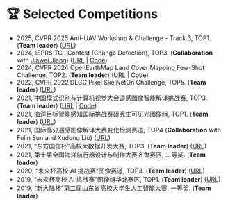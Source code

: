 # 🏆 Selected Competitions

- 2025, CVPR 2025 Anti-UAV Workshop & Challenge - Track 3, TOP1. (**Team leader**) ([URL](https://anti-uav.github.io/))
- 2024, ISPRS TC I Contest (Change Detection), TOP3. (**Collaboration** with [Jiawei Jiang](https://nightsongs.github.io/)) ([URL](https://www.gaofen-challenge.com/challenge) \| [Code](https://github.com/NightSongs/ISPRS2024_ChangeDetection_TOP3))
- 2024, CVPR 2024 OpenEarthMap Land Cover Mapping Few-Shot Challenge, TOP2. (**Team leader**) ([URL](https://cliffbb.github.io/OEM-Fewshot-Challenge/) \| [Code](https://github.com/earth-insights/ClassTrans))
- 2022, CVPR 2022 DLGC Pixel SkelNetOn Challenge, TOP5. (**Team leader**) ([URL](https://sites.google.com/view/dlgc-workshop-cvpr2023))
- 2021, 中国模式识别与计算机视觉大会遥感图像智能解译挑战赛, TOP3. (**Team leader**) ([URL](https://captain-whu.github.io/PRCV2021_RS/index.html) \| [Code](https://github.com/likyoo/PRCV2021_ChangeDetection_Top3))
- 2021, 海洋目标智能感知国际挑战赛研究生可见光图像组, TOP1. (**Team leader**) ([URL](https://www.smartship.cn/?type=productinfo&S_id=172))
- 2021, 国际高分遥感图像解译大赛变化检测赛道, TOP4 (**Collaboration** with Fulin Sun and Xudong Liu) ([URL](https://www.gaofen-challenge.com/challenge))
- 2021, “东方国信杯”高校大数据开发大赛, TOP3. (**Team leader**) ([URL](https://www.turingtopia.com/))
- 2021, 第十届全国海洋航行器设计与制作大赛齐鲁赛区, 二等奖. (**Team leader**)
- 2020, “未来杯高校 AI 挑战赛”图像赛道, TOP3. (**Team leader**) ([URL](https://ai.futurelab.tv/))
- 2019, “未来杯高校 AI 挑战赛”图像组华北赛区, TOP1. (**Team leader**) ([URL](https://www.smartship.cn/?type=productinfo&S_id=172))
- 2019, “新大陆杯”第二届山东省高校大学生人工智能大赛, 一等奖. (**Team leader**)